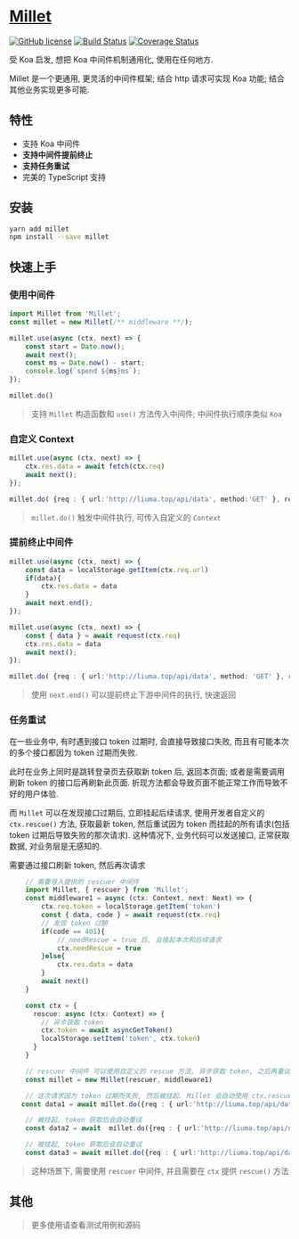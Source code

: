 # [Millet](https://www.npmjs.com/package/millet)


[![GitHub license](https://img.shields.io/badge/license-MIT-blue.svg)](https://github.com/facebook/react/blob/master/LICENSE)
[![Build Status](https://travis-ci.com/anthhub/millet.svg?branch=master&status=passed)](https://travis-ci.com/anthhub/millet.svg?branch=main)
[![Coverage Status](https://coveralls.io/repos/github/anthhub/millet/badge.svg?branch=master)](https://coveralls.io/github/anthhub/millet?branch=master)


受 Koa 启发, 想把 Koa 中间件机制通用化, 使用在任何地方.

Millet 是一个更通用, 更灵活的中间件框架; 结合 http 请求可实现 Koa 功能; 结合其他业务实现更多可能.

## 特性

- 支持 Koa 中间件 
- **支持中间件提前终止**
- **支持任务重试**
- 完美的 TypeScript 支持
## 安装

```bash
yarn add millet
npm install --save millet
```

## 快速上手

### 使用中间件

```ts
import Millet from 'Millet';
const millet = new Millet(/** middleware **/);

millet.use(async (ctx, next) => {
    const start = Date.now();
    await next();
    const ms = Date.now() - start;
    console.log(`spend ${ms}ms`);
});

millet.do()
```

> 支持 `Millet` 构造函数和 `use()` 方法传入中间件;  中间件执行顺序类似 `Koa`

### 自定义 Context

```ts
millet.use(async (ctx, next) => {
    ctx.res.data = await fetch(ctx.req)
    await next();
});

millet.do( {req : { url:'http://liuma.top/api/data', method:'GET' }, res:{}})
```

>  `millet.do()` 触发中间件执行, 可传入自定义的 `Context`

### **提前终止中间件**

```ts
millet.use(async (ctx, next) => {
    const data = localStorage.getItem(ctx.req.url)
    if(data){
        ctx.res.data = data
    }
    await next.end();
});

millet.use(async (ctx, next) => {
    const { data } = await request(ctx.req)
    ctx.res.data = data
    await next();
});

millet.do( {req : { url:'http://liuma.top/api/data', method: 'GET' }, res:{} })
```
> 使用 `next.end()` 可以提前终止下游中间件的执行, 快速返回


### **任务重试**

在一些业务中, 有时遇到接口 token 过期时, 会直接导致接口失败, 而且有可能本次的多个接口都因为 token 过期而失败.

此时在业务上同时是跳转登录页去获取新 token 后, 返回本页面; 或者是需要调用刷新 token 的接口后再刷新此页面. 折现方法都会导致页面不能正常工作而导致不好的用户体验.

而 `Millet` 可以在发现接口过期后, 立即挂起后续请求, 使用开发者自定义的 `ctx.rescue()` 方法, 获取最新 token, 然后重试因为 token 而挂起的所有请求(包括 token 过期后导致失败的那次请求). 这种情况下, 业务代码可以发送接口, 正常获取数据, 对业务层是无感知的.


需要通过接口刷新 token, 然后再次请求

```ts
    // 需要导入提供的 rescuer 中间件 
    import Millet, { rescuer } from 'Millet';
    const middleware1 = async (ctx: Context, next: Next) => {
        ctx.req.token = localStorage.getItem('token')
        const { data, code } = await request(ctx.req)
        // 发现 token 过期
        if(code == 401){
            // needRescue = true 后, 会挂起本次和后续请求
            ctx.needRescue = true
        }else{
            ctx.res.data = data
        }
        await next()
    }

    const ctx = {
      rescue: async (ctx: Context) => {
        // 异步获取 token
        ctx.token = await asyncGetToken()
        localStorage.setItem('token', ctx.token)
      }
    }

    // rescuer 中间件 可以使用自定义的 rescue 方法, 异步获取 token, 之后再重试被挂起的请求
    const millet = new Millet(rescuer, middleware1)

    // 这次请求因为 token 过期而失败, 然后被挂起. Millet 会自动使用 ctx.rescue() 方法获取新 token, 再重试本次请求
   const data1 = await millet.do({req : { url:'http://liuma.top/api/data/1', method: 'GET' }, res:{}, ...ctx })

    // 被挂起, token 获取后会自动重试
    const data2 = await  millet.do({req : { url:'http://liuma.top/api/data/2', method: 'GET' }, res:{}, ...ctx })

    // 被挂起, token 获取后会自动重试
    const data3 = await millet.do({req : { url:'http://liuma.top/api/data/3', method: 'GET' }, res:{}, ...ctx })

```
> 这种场景下, 需要使用 `rescuer` 中间件, 并且需要在 `ctx` 提供 `rescue()` 方法


## 其他

> 更多使用请查看测试用例和源码